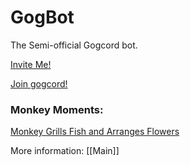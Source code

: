 # GogBot
The Semi-official Gogcord bot.
 
[Invite Me!](https://discord.com/api/oauth2/authorize?client_id=876318869294317579&permissions=8&scope=bot&#32;applications.commands)

[Join gogcord!](https://discord.gg/gogcord)


### Monkey Moments:
[Monkey Grills Fish and Arranges Flowers](https://www.dailymotion.com/embed/video/xldcec)


More information: [[Main]]